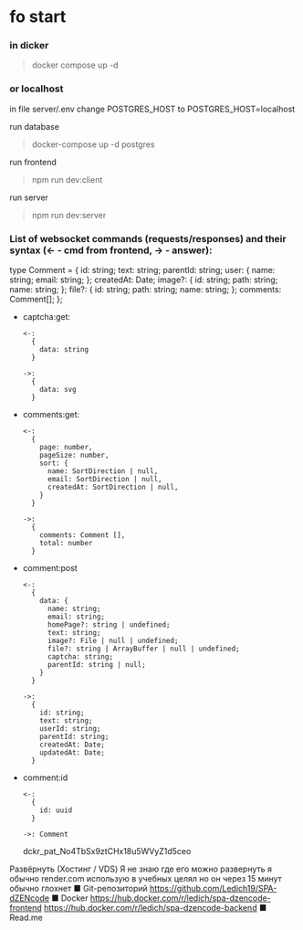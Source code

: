 # fo start

### in dicker
> docker compose up -d

### or localhost
in file server/.env 
change POSTGRES_HOST to POSTGRES_HOST=localhost

run database
> docker-compose up -d postgres

run frontend
> npm run dev:client

run server
> npm run dev:server

### List of websocket commands (requests/responses) and their syntax (<- - cmd from frontend, -> - answer):

type Comment = {
  id: string;
  text: string;
  parentId: string;
  user: {
    name: string;
    email: string;
  };
  createdAt: Date;
  image?: {
    id: string;
    path: string;
    name: string;
  };
  file?: {
    id: string;
    path: string;
    name: string;
  };
  comments: Comment[];
};

- captcha:get:

  ```
  <-:
    {
      data: string
    }
  
  ->:
    {
      data: svg
    }
  ```

- comments:get:

  ```
  <-:
    {
      page: number,
      pageSize: number,
      sort: {
        name: SortDirection | null,
        email: SortDirection | null,
        createdAt: SortDirection | null,
      }
    }
  
  ->:
    { 
      comments: Comment [], 
      total: number 
    }
  ```

- comment:post

  ```
  <-:
    {
      data: {
        name: string;
        email: string;
        homePage?: string | undefined;
        text: string;
        image?: File | null | undefined;
        file?: string | ArrayBuffer | null | undefined;
        captcha: string;
        parentId: string | null;
      }
    }
  
  ->:
    {
      id: string;
      text: string;
      userId: string;
      parentId: string;
      createdAt: Date;
      updatedAt: Date;
    }
  ```

- comment:id

  ```
  <-:
    {
      id: uuid
    }
  
  ->: Comment
  ```
  dckr_pat_No4TbSx9ztCHx18u5WVyZ1d5ceo


Развёрнуть (Хостинг / VDS)
Я не знаю где его можно развернуть я обычно render.com использую в учебных целял
но он через 15 минут обычно глохнет
■ Git-репозиторий
https://github.com/Ledich19/SPA-dZENcode
■ Docker
https://hub.docker.com/r/ledich/spa-dzencode-frontend
https://hub.docker.com/r/ledich/spa-dzencode-backend
■ Read.me 
